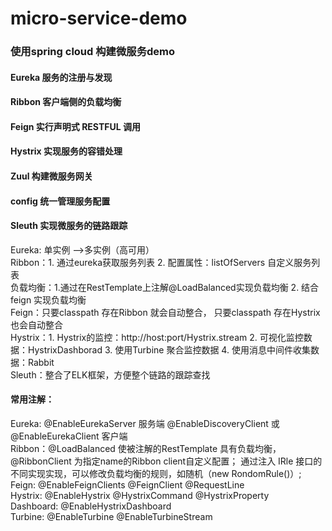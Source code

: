 # micro-service-demo
### 使用spring cloud 构建微服务demo  

#### Eureka 服务的注册与发现  
#### Ribbon 客户端侧的负载均衡  
#### Feign  实行声明式 RESTFUL 调用  
#### Hystrix 实现服务的容错处理  
#### Zuul   构建微服务网关  
#### config 统一管理服务配置  
#### Sleuth 实现微服务的链路跟踪  


Eureka: 单实例 ——>多实例（高可用）    
Ribbon：1. 通过eureka获取服务列表  2. 配置属性：listOfServers 自定义服务列表   
        负载均衡：1.通过在RestTemplate上注解@LoadBalanced实现负载均衡  2. 结合 feign 实现负载均衡  
Feign：只要classpath 存在Ribbon 就会自动整合， 只要classpath 存在Hystrix 也会自动整合  
Hystrix：1. Hystrix的监控：http://host:port/Hystrix.stream 2. 可视化监控数据：HystrixDashborad 3. 使用Turbine 聚合监控数据 4. 使用消息中间件收集数据：Rabbit  
Sleuth：整合了ELK框架，方便整个链路的跟踪查找  


#### 常用注解：   
Eureka: @EnableEurekaServer 服务端  @EnableDiscoveryClient 或 @EnableEurekaClient 客户端  
Ribbon：@LoadBalanced 使被注解的RestTemplate 具有负载均衡， @RibbonClient 为指定name的Ribbon client自定义配置； 通过注入 IRle 接口的不同实现实现，可以修改负载均衡的规则，如随机（new RondomRule()）;    
Feign: @EnableFeignClients  @FeignClient  @RequestLine  
Hystrix: @EnableHystrix  @HystrixCommand   @HystrixProperty  
Dashboard: @EnableHystrixDashboard  
Turbine: @EnableTurbine @EnableTurbineStream  
